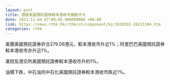 ```yaml
---
layout: post
title: 港股美國預託證券較本港收市變動不大
date: 2021-11-04 07:09:05.000000000 +08:00
link: https://news.rthk.hk/rthk/ch/component/k2/1618303-20211104.htm
categories: rthk
---
```


美團美國預託證券折合279.06港元，較本港收市升近1%；阿里巴巴美國預託證券較本港收市亦升近1%。

滙控及港交所美國預託證券較本港收市升約1%。

油價下跌，中石油同中石化美國預託證券較本港收市跌近1%。
